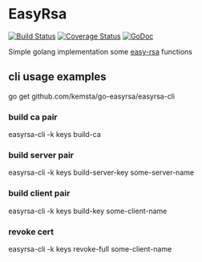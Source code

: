 # EasyRsa
[![Build Status](https://github.com/kemsta/go-easyrsa/actions/workflows/test/badge.svg)](https://github.com/kemsta/go-easyrsa/actions/workflows/test)
[![Coverage Status](https://coveralls.io/repos/github/kemsta/go-easyrsa/badge.svg?branch=master)](https://coveralls.io/github/kemsta/go-easyrsa?branch=master)
[![GoDoc](https://godoc.org/github.com/kemsta/go-easyrsa?status.svg)](https://godoc.org/github.com/kemsta/go-easyrsa)

Simple golang implementation some [easy-rsa](https://github.com/OpenVPN/easy-rsa) functions

## cli usage examples

go get github.com/kemsta/go-easyrsa/easyrsa-cli

### build ca pair
easyrsa-cli -k keys build-ca

### build server pair
easyrsa-cli -k keys build-server-key some-server-name

### build client pair
easyrsa-cli -k keys build-key some-client-name

### revoke cert
easyrsa-cli -k keys revoke-full some-client-name
